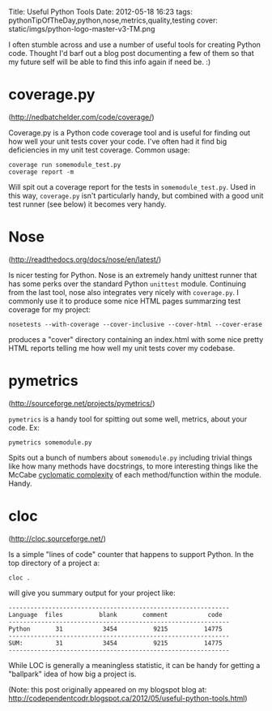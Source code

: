 Title: Useful Python Tools
Date: 2012-05-18 16:23
tags: pythonTipOfTheDay,python,nose,metrics,quality,testing
cover: static/imgs/python-logo-master-v3-TM.png

I often stumble across and use a number of useful tools for creating Python code.  Thought I'd barf out a blog post
documenting a few of them so that my future self will be able to find this info again if need be. :)

# coverage.py

(<http://nedbatchelder.com/code/coverage/>)

Coverage.py is a Python code coverage tool and is useful for finding out how well your unit tests cover your code.
I've often had it find big deficiencies in my unit test coverage.  Common usage:

```shell
coverage run somemodule_test.py
coverage report -m
```

Will spit out a coverage report for the tests in `somemodule_test.py`.  Used in this way, `coverage.py` isn't particularly
handy, but combined with a good unit test runner (see below) it becomes very handy.

# Nose

(<http://readthedocs.org/docs/nose/en/latest/>)

Is nicer testing for Python.  Nose is an extremely handy unittest runner that has some perks over the standard Python
`unittest` module.  Continuing from the last tool, nose also integrates very nicely with `coverage.py`.  I commonly use
it to produce some nice HTML pages summarzing test coverage for my project:

```shell
nosetests --with-coverage --cover-inclusive --cover-html --cover-erase
```

produces a "cover" directory containing an index.html with some nice pretty HTML reports telling me how well my unit
tests cover my codebase.

# pymetrics

(<http://sourceforge.net/projects/pymetrics/>)

`pymetrics` is a handy tool for spitting out some well, metrics, about your code.  Ex:

```shell
pymetrics somemodule.py
```

Spits out a bunch of numbers about `somemodule.py` including trivial things like how many methods have docstrings, to
more interesting things like the McCabe [cyclomatic complexity](http://en.wikipedia.org/wiki/Cyclomatic_complexity) of
each method/function within the module.  Handy.

# cloc

(<http://cloc.sourceforge.net/>)

Is a simple "lines of code" counter that happens to support Python.  In the top directory of a project a:

```shell
cloc .
```

will give you summary output for your project like:

```pre
-------------------------------------------------------------
Language  files          blank       comment           code
-------------------------------------------------------------
Python       31           3454          9215          14775
-------------------------------------------------------------
SUM:         31           3454          9215          14775
-------------------------------------------------------------
```

While LOC is generally a meaningless statistic, it can be handy for getting a "ballpark" idea of how big a project is.

(Note: this post originally appeared on my blogspot blog at: <http://codependentcodr.blogspot.ca/2012/05/useful-python-tools.html>)
